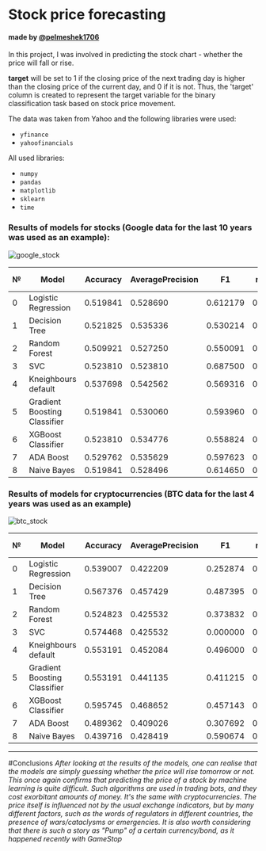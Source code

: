 # Stock price forecasting  
#### made by [@pelmeshek1706](https://telegram.me/pelmeshek1706)

In this project, I was involved in predicting the stock chart - whether the price will fall or rise.

**target** will be set to 1 if the closing price of the next trading day is higher than the closing price of the current day, and 0 if it is not. Thus, the 'target' column is created to represent the target variable for the binary classification task based on stock price movement.


 The data was taken from Yahoo and the following libraries were used:
- <code>yfinance</code>
- <code>yahoofinancials</code>
 
 All used libraries:
- <code>numpy</code>
- <code>pandas</code>
- <code>matplotlib</code>
- <code>sklearn</code>
- <code>time</code>


### Results of models for stocks (Google data for the last 10 years was used as an example):

![google_stock](https://github.com/Pelmeshek1706/stock_forecasting/assets/94761102/6f1f6441-159e-4e85-ad9a-9984fffb7cc2)

|№| Model|	Accuracy|	AveragePrecision|	F1|	roc-auc|	Training Time (s)|
|-|------|----------|-------------------|---|--------|---------------------|
|0|	Logistic Regression|	0.519841|	0.528690|	0.612179|	0.509659|	0.311289|
|1|	Decision Tree|	0.521825|	0.535336|	0.530214|	0.522159|	0.247038|
|2|	Random Forest|	0.509921|	0.527250|	0.550091|	0.506818|	2.434921|
|3|	SVC|	0.523810|	0.523810|	0.687500|	0.500000|	0.330786|
|4|	Kneighbours default|	0.537698|	0.542562|	0.569316|	0.535417|	0.006899|
|5|	Gradient Boosting Classifier|	0.519841|	0.530060|	0.593960|	0.512311|	1.136765|
|6|	XGBoost Classifier|	0.523810|	0.534776|	0.558824|	0.521212|	1.595955|
|7|	ADA Boost|	0.529762|	0.535629|	0.597623|	0.522917|	0.209644|
|8|	Naive Bayes	|0.519841|	0.528496|	0.614650|	0.509280|	0.002324|

### Results of models for cryptocurrencies (BTC data for the last 4 years was used as an example)

![btc_stock](https://github.com/Pelmeshek1706/stock_forecasting/assets/94761102/f7453c62-027e-492e-b4fa-ac931210c7cb)

|№| Model|	Accuracy|	AveragePrecision|	F1|	roc-auc|	Training Time (s)|
|-|------|----------|-------------------|---|--------|---------------------|
|0|	Logistic Regression|	0.539007|	0.422209|	0.252874|	0.492901|	0.063593|
|1|	Decision Tree|	0.567376|	0.457429|	0.487395|	0.556481	|0.009441|
|2|	Random Forest|	0.524823|	0.425532|	0.373832|	0.500000|	0.420606|
|3|	SVC|	0.574468|	0.425532|	0.000000|	0.500000|	0.027667|
|4|	Kneighbours default|	0.553191|	0.452084|	0.496000|	0.548457|	0.004485|
|5|	Gradient Boosting Classifier|	0.553191|	0.441135|	0.411215|	0.529012|	0.336344|
|6|	XGBoost Classifier|	0.595745|	0.468652|	0.457143|	0.570370|	0.139248|
|7|	ADA Boost|	0.489362|	0.409026|	0.307692|	0.460494|	0.112277|
|8|	Naive Bayes|	0.439716|	0.428419|	0.590674|	0.505864|	0.002187|

--------------------------------------------------------------------------------------------------------------------------
#Conclusions
*After looking at the results of the models, one can realise that the models are simply guessing whether the price will rise tomorrow or not. This once again confirms that predicting the price of a stock by machine learning is quite difficult. Such algorithms are used in trading bots, and they cost exorbitant amounts of money.*
*It's the same with cryptocurrencies. The price itself is influenced not by the usual exchange indicators, but by many different factors, such as the words of regulators in different countries, the presence of wars/cataclysms or emergencies. It is also worth considering that there is such a story as "Pump" of a certain currency/bond, as it happened recently with GameStop*
